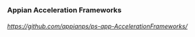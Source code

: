 ### Appian Acceleration Frameworks
###### https://github.com/appianps/ps-app-AccelerationFrameworks/
